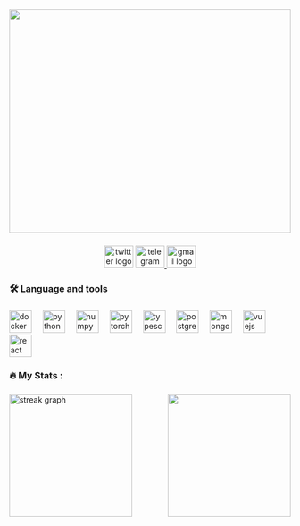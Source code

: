<div align="center">
  <img height="400" width="100%" src="https://media.giphy.com/media/v1.Y2lkPWVjZjA1ZTQ3MnBtbmFoemg4dXlxbDRwcHZ0YzBycWFwem90bGM0OWhiaXlueDloMiZlcD12MV9naWZzX3JlbGF0ZWQmY3Q9Zw/3o72FaZgzzFmqoNfBm/giphy.gif"  />
</div>

###

<div align="center">
  <img src="https://raw.githubusercontent.com/maurodesouza/profile-readme-generator/master/src/assets/icons/social/twitter/default.svg" width="52" height="40" alt="twitter logo"  />
  <a href="https://t.me/kekG_Drive" target="_blank">
    <img src="https://raw.githubusercontent.com/maurodesouza/profile-readme-generator/master/src/assets/icons/social/telegram/default.svg" width="52" height="40" alt="telegram logo"  />
  </a>
  <a href="kekgerman81@gmail.com" target="_blank">
    <img src="https://raw.githubusercontent.com/maurodesouza/profile-readme-generator/master/src/assets/icons/social/gmail/default.svg" width="52" height="40" alt="gmail logo"  />
  </a>
</div>

###

<h3 align="left">🛠 Language and tools</h3>

###

<div align="left">
  <img src="https://cdn.jsdelivr.net/gh/devicons/devicon/icons/docker/docker-plain-wordmark.svg" height="40" alt="docker logo"  />
  <img width="12" />
  <img src="https://cdn.jsdelivr.net/gh/devicons/devicon/icons/python/python-original.svg" height="40" alt="python logo"  />
  <img width="12" />
  <img src="https://cdn.jsdelivr.net/gh/devicons/devicon/icons/numpy/numpy-original.svg" height="40" alt="numpy logo"  />
  <img width="12" />
  <img src="https://cdn.jsdelivr.net/gh/devicons/devicon/icons/pytorch/pytorch-original.svg" height="40" alt="pytorch logo"  />
  <img width="12" />
  <img src="https://cdn.jsdelivr.net/gh/devicons/devicon/icons/typescript/typescript-original.svg" height="40" alt="typescript logo"  />
  <img width="12" />
  <img src="https://cdn.jsdelivr.net/gh/devicons/devicon/icons/postgresql/postgresql-original.svg" height="40" alt="postgresql logo"  />
  <img width="12" />
  <img src="https://cdn.jsdelivr.net/gh/devicons/devicon/icons/mongodb/mongodb-original.svg" height="40" alt="mongodb logo"  />
  <img width="12" />
  <img src="https://cdn.jsdelivr.net/gh/devicons/devicon/icons/vuejs/vuejs-original.svg" height="40" alt="vuejs logo"  />
  <img width="12" />
  <img src="https://cdn.jsdelivr.net/gh/devicons/devicon/icons/react/react-original.svg" height="40" alt="react logo"  />
</div>

###

<h3 align="left">🔥   My Stats :</h3>

###

<img align="right" height="220" src="https://media.giphy.com/media/v1.Y2lkPTc5MGI3NjExMGpqbnVtZHd0NHU5aWN3am40dXU4dGNuY3phODd6Z29mMWV4ZGRwbSZlcD12MV9naWZzX3NlYXJjaCZjdD1n/IWbey5PkHvwCdyvJv2/giphy.gif"  />

###

<div align="left">
  <img src="https://streak-stats.demolab.com?user=GermanKek-lab&locale=en&mode=daily&theme=dark&hide_border=false&border_radius=5&order=3" height="220" alt="streak graph"  />
</div>

###
